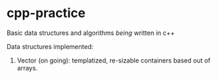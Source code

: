 # cpp-practice
Basic data structures and algorithms *being* written in c++

Data structures implemented:
1. Vector (on going): templatized, re-sizable containers based out of arrays.
